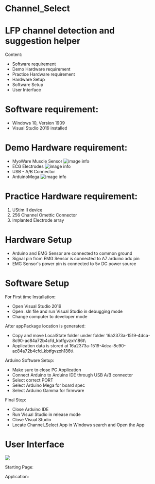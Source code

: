 # Channel_Select
# LFP channel detection and suggestion helper

Content:
- Software requirement
- Demo Hardware requirement
- Practice Hardware requirement
- Hardware Setup
- Software Setup
- User Interface


# Software requirement:

- Windows 10, Version 1909
- Visual Studio 2019 installed

# Demo Hardware requirement:

-  MyoWare Muscle Sensor
![image info](./picture/sensor.jpg)
-  ECG Electrodes
![image info](./picture/pad.jpg)
-  USB - A/B Connector
-  ArduinoMega
![image info](./picture/ardu.jpg)

# Practice Hardware requirement:

1. UStim II device
2. 256 Channel Omettic Connector
3. Implanted Electrode array

# Hardware Setup
- Arduino and EMG Sensor are connected to common ground
- Signal pin from EMG Sensor is connected to A7 arduino adc pin
- EMG Sensor's power pin is connected to 5v DC power source

# Software Setup

For First time Installation:
- Open Visual Studio 2019
- Open .sln file and run Visual Studio in debugging mode
- Change computer to developer mode


After appPackage location is generated:
- Copy and move LocalState folder under folder 16a2373a-1519-4dca-8c90-ac84a72b4cfd_kbtfgvzxh186t\
- Application data is stored at 16a2373a-1519-4dca-8c90-ac84a72b4cfd_kbtfgvzxh186t\

Arduino Software Setup:
- Make sure to close PC Application
- Connect Arduino to Arduino IDE through USB A/B connector
- Select correct PORT
- Select Arduino Mega for board spec
- Select Arduino Gamma for firmware

Final Step:
- Close Arduino IDE
- Run Visual Studio in release mode
- Close Visual Studio
- Locate Channel_Select App in Windows search and Open the App

# User Interface
[![](./picture/ardu.jpg)](https://youtu.be/QNZgJIwNKKI)


Starting Page:

Application:
